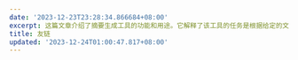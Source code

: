 ```yaml
---
date: '2023-12-23T23:28:34.866684+08:00'
excerpt: 这篇文章介绍了摘要生成工具的功能和用途。它解释了该工具的任务是根据给定的文本生成简洁而全面的摘要，而不是进行续写。它还提到了如何避免换行并限制摘要长度在150个字以内。文章强调了该工具只介绍文章内容，而不会提供建议或指出文章缺少什么。
title: 友链
updated: '2023-12-24T01:00:47.817+08:00'
---
```

<div id="qexo-friends"></div>
<link rel="stylesheet" href="https://unpkg.com/qexo-friends/friends.css"/>
<script src="https://cdn.jsdelivr.net/npm/qexo-static@1.6.0/hexo/friends.js"></script>
<script>loadQexoFriends("qexo-friends", "https://admin.mlou.xyz")</script>
